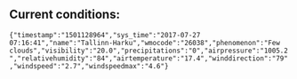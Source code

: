 ## Current conditions: 
 ``` {"timestamp":"1501128964","sys_time":"2017-07-27 07:16:41","name":"Tallinn-Harku","wmocode":"26038","phenomenon":"Few clouds","visibility":"20.0","precipitations":"0","airpressure":"1005.2","relativehumidity":"84","airtemperature":"17.4","winddirection":"79","windspeed":"2.7","windspeedmax":"4.6"} ```
